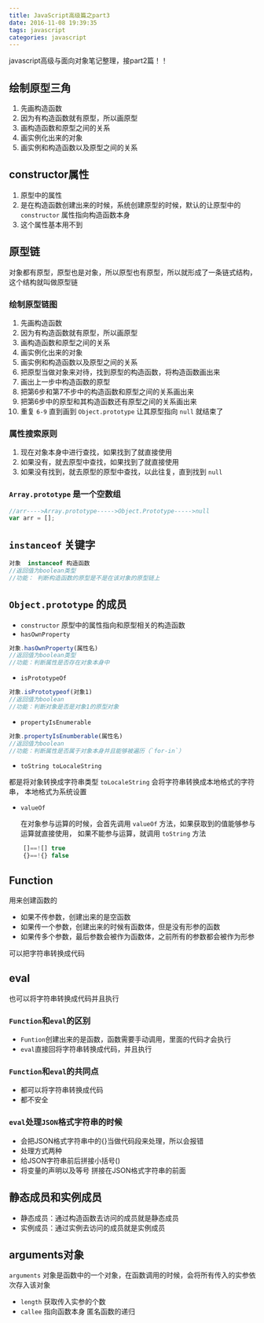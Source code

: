 ```yaml
---
title: JavaScript高级篇之part3
date: 2016-11-08 19:39:35
tags: javascript
categories: javascript
---
```

javascript高级与面向对象笔记整理，接part2篇！！

<!-- more -->

## 绘制原型三角

1. 先画构造函数
2. 因为有构造函数就有原型，所以画原型
3. 画构造函数和原型之间的关系
4. 画实例化出来的对象
5. 画实例和构造函数以及原型之间的关系

## constructor属性

1. 原型中的属性
2. 是在构造函数创建出来的时候，系统创建原型的时候，默认的让原型中的 `constructor` 属性指向构造函数本身
3. 这个属性基本用不到
	
## 原型链

对象都有原型，原型也是对象，所以原型也有原型，所以就形成了一条链式结构，这个结构就叫做原型链
	
### 绘制原型链图

1. 先画构造函数
2. 因为有构造函数就有原型，所以画原型
3. 画构造函数和原型之间的关系
4. 画实例化出来的对象
5. 画实例和构造函数以及原型之间的关系
6. 把原型当做对象来对待，找到原型的构造函数，将构造函数画出来
7. 画出上一步中构造函数的原型
8. 把第6步和第7不步中的构造函数和原型之间的关系画出来
9. 把第6步中的原型和其构造函数还有原型之间的关系画出来
10. 重复 `6-9` 直到画到 `Object.prototype` 让其原型指向 `null` 就结束了
	
### 属性搜索原则

1. 现在对象本身中进行查找，如果找到了就直接使用
2. 如果没有，就去原型中查找，如果找到了就直接使用
3. 如果没有找到，就去原型的原型中查找，以此往复，直到找到 `null`

### `Array.prototype` 是一个空数组

```js
//arr---->Array.prototype----->Object.Prototype----->null
var arr = [];
```

## `instanceof` 关键字

```js
对象  instanceof 构造函数
//返回值为boolean类型
//功能： 判断构造函数的原型是不是在该对象的原型链上
```

## `Object.prototype` 的成员

* `constructor` 原型中的属性指向和原型相关的构造函数
* `hasOwnProperty`

```js
对象.hasOwnProperty(属性名)
//返回值为boolean类型
//功能：判断属性是否存在对象本身中
```
* `isPrototypeOf`

```js
对象.isPrototypeof(对象1)
//返回值为boolean
//功能：判断对象是否是对象1的原型对象
```

* `propertyIsEnumerable`

```js
对象.propertyIsEnumberable(属性名)
//返回值为boolean
//功能：判断属性是否属于对象本身并且能够被遍历（`for-in`）
```

* `toString toLocaleString`

都是将对象转换成字符串类型
`toLocaleString` 会将字符串转换成本地格式的字符串， 本地格式为系统设置

* `valueOf`

    在对象参与运算的时候，会首先调用 `valueOf` 方法，如果获取到的值能够参与运算就直接使用，
    如果不能参与运算，就调用 `toString` 方法

```js
    []==![] true
    {}==!{} false
```

## Function

用来创建函数的

* 如果不传参数，创建出来的是空函数
* 如果传一个参数，创建出来的时候有函数体，但是没有形参的函数
* 如果传多个参数，最后参数会被作为函数体，之前所有的参数都会被作为形参

可以把字符串转换成代码

## eval

也可以将字符串转换成代码并且执行

### `Function`和`eval`的区别

* `Funtion`创建出来的是函数，函数需要手动调用，里面的代码才会执行
* `eval`直接回将字符串转换成代码，并且执行

### `Function`和`eval`的共同点

* 都可以将字符串转换成代码
* 都不安全
	
### `eval`处理`JSON`格式字符串的时候

* 会把JSON格式字符串中的{}当做代码段来处理，所以会报错
* 处理方式两种
* 给JSON字符串前后拼接小括号()
* 将变量的声明以及等号 拼接在JSON格式字符串的前面

## 静态成员和实例成员

* 静态成员：通过构造函数去访问的成员就是静态成员
* 实例成员：通过实例去访问的成员就是实例成员

## arguments对象

`arguments` 对象是函数中的一个对象，在函数调用的时候，会将所有传入的实参依次存入该对象

* `length`  获取传入实参的个数
* `callee`  指向函数本身   匿名函数的递归